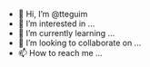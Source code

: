 - 👋 Hi, I’m @tteguim
- 👀 I’m interested in ...
- 🌱 I’m currently learning ...
- 💞️ I’m looking to collaborate on ...
- 📫 How to reach me ...

<!---
tteguim/tteguim is a ✨ special ✨ repository because its `README.md` (this file) appears on your GitHub profile.
You can click the Preview link to take a look at your changes.
--->
